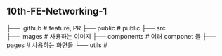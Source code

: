 ## 10th-FE-Networking-1
├── .github                      # feature, PR
├── public                       # public
├── src                          
		├── images                   # 사용하는 이미지
		├── components               # 여러 componet 들
		├── pages                    # 사용하는 화면들
		└── utils                    # 